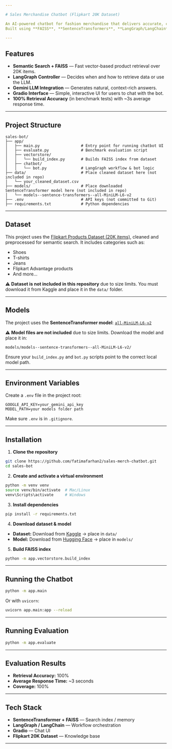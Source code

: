 ```yaml
---

# Sales Merchandise Chatbot (Flipkart 20K Dataset)

An AI-powered chatbot for fashion merchandise that delivers accurate, context-aware responses from a **20,000-product Flipkart dataset**.
Built using **FAISS**, **SentenceTransformers**, **LangGraph/LangChain**, and **Gemini LLM**, with a **Gradio** UI.

---
```


## Features

* **Semantic Search + FAISS** — Fast vector-based product retrieval over 20K items.
* **LangGraph Controller** — Decides when and how to retrieve data or use the LLM.
* **Gemini LLM Integration** — Generates natural, context-rich answers.
* **Gradio Interface** — Simple, interactive UI for users to chat with the bot.
* **100% Retrieval Accuracy** (in benchmark tests) with \~3s average response time.

---

## Project Structure

```
sales-bot/
├── app/
│   ├── main.py                  # Entry point for running chatbot UI
│   ├── evaluate.py              # Benchmark evaluation script
│   ├── vectorstore/
│   │   └── build_index.py       # Builds FAISS index from dataset
│   ├── chatbot/
│   │   └── bot.py               # LangGraph workflow & bot logic
├── data/                        # Place cleaned dataset here (not included in repo)
│   └── your_cleaned_dataset.csv
├── models/                      # Place downloaded SentenceTransformer model here (not included in repo)
│   └── models--sentence-transformers--all-MiniLM-L6-v2
├── .env                         # API keys (not committed to Git)
├── requirements.txt             # Python dependencies
```

---

## Dataset

This project uses the [Flipkart Products Dataset (20K items)](https://www.kaggle.com/datasets/PromptCloudHQ/flipkart-products), cleaned and preprocessed for semantic search.
It includes categories such as:

* Shoes
* T-shirts
* Jeans
* Flipkart Advantage products
* And more…

⚠️ **Dataset is not included in this repository** due to size limits. You must download it from Kaggle and place it in the `data/` folder.

---

## Models

The project uses the **SentenceTransformer model**:
[`all-MiniLM-L6-v2`](https://huggingface.co/sentence-transformers/all-MiniLM-L6-v2)

⚠️ **Model files are not included** due to size limits.
Download the model and place it in:

```
models/models--sentence-transformers--all-MiniLM-L6-v2/
```

Ensure your `build_index.py` and `bot.py` scripts point to the correct local model path.

---

## Environment Variables

Create a `.env` file in the project root:

```
GOOGLE_API_KEY=your_gemini_api_key
MODEL_PATH=your models folder path
```

Make sure `.env` is in `.gitignore`.

---

## Installation

1. **Clone the repository**

```bash
git clone https://github.com/fatimafarhan2/sales-merch-chatbot.git
cd sales-bot
```

2. **Create and activate a virtual environment**

```bash
python -m venv venv
source venv/bin/activate  # Mac/Linux
venv\Scripts\activate     # Windows
```

3. **Install dependencies**

```bash
pip install -r requirements.txt
```

4. **Download dataset & model**

* **Dataset:** Download from [Kaggle](https://www.kaggle.com/datasets/PromptCloudHQ/flipkart-products) → place in `data/`
* **Model:** Download from [Hugging Face](https://huggingface.co/sentence-transformers/all-MiniLM-L6-v2) → place in `models/`

5. **Build FAISS index**

```bash
python -m app.vectorstore.build_index
```

---

## Running the Chatbot

```bash
python -m app.main
```

Or with `uvicorn`:

```bash
uvicorn app.main:app --reload
```

---

## Running Evaluation

```bash
python -m app.evaluate
```

---

## Evaluation Results

* **Retrieval Accuracy:** 100%
* **Average Response Time:** \~3 seconds
* **Coverage:** 100%

---

## Tech Stack

* **SentenceTransformer + FAISS** — Search index / memory
* **LangGraph / LangChain** — Workflow orchestration
* **Gradio** — Chat UI
* **Flipkart 20K Dataset** — Knowledge base

---
